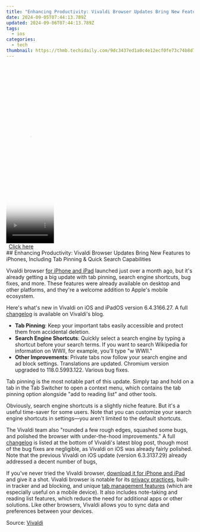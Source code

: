 ```yaml
---
title: "Enhancing Productivity: Vivaldi Browser Updates Bring New Features to iPhones, Including Tab Pinning & Quick Search Capabilities"
date: 2024-09-05T07:44:13.789Z
updated: 2024-09-06T07:44:13.789Z
tags:
  - ios
categories:
  - tech
thumbnail: https://thmb.techidaily.com/9dc3437ed1a0c4e12ecf0fe73c74b8d72b51654a1b0d3ea6af6735c5a10c75f4.jpg
---
```


<!-- affiliate ads begin -->
<span id="1975636">
					<video width="128" height="480" style="cursor:pointer"
           poster="//a.impactradius-go.com/display-clicktoplayimage/1975636.png"
           onclick="if(!this.playClicked){this.play();this.setAttribute('controls',true);this.playClicked=true;}">
	   <source src="//a.impactradius-go.com/display-ad/22993-1975636">
	   <img src="//a.impactradius-go.com/display-clicktoplayimage/1975636.png" style="border: none; height: 100%; width: 100%; object-fit: contain">
	</video>
	<div style="width:80px;text-align:center"><a href="javascript:window.open(decodeURIComponent('https%3A%2F%2Fhomestyler.sjv.io%2Fc%2F5597632%2F1975636%2F22993'), '_blank');void(0);">Click here</a></div>
</span>
<img height="0" width="0" src="https://imp.pxf.io/i/5597632/1975636/22993" style="position:absolute;visibility:hidden;" border="0" />
<!-- affiliate ads end -->
## Enhancing Productivity: Vivaldi Browser Updates Bring New Features to iPhones, Including Tab Pinning & Quick Search Capabilities

Vivaldi browser [for iPhone and iPad](https://article-posts.techidaily.com/updated-2024-approved-interpreting-distinctions-360-content-and-virtual-reality/) launched just over a month ago, but it's already getting a big update with tab pinning, search engine shortcuts, bug fixes, and more. These features were already available on desktop and other platforms, and they're a welcome addition to Apple's mobile ecosystem.

 Here's what's new in Vivaldi on iOS and iPadOS version 6.4.3166.27\. A full [changelog](https://vivaldi.com/blog/vivaldi-on-ios-6-4/) is available on Vivaldi's blog.

* **Tab Pinning**: Keep your important tabs easily accessible and protect them from accidental deletion.
* **Search Engine Shortcuts**: Quickly select a search engine by typing a shortcut before your search terms. If you want to search Wikipedia for information on WWII, for example, you'll type "w WWII."
* **Other Improvements**: Private tabs now follow your search engine and ad block settings. Translations are updated. Chromium version upgraded to 118.0.5993.122\. Various bug fixes.

 Tab pinning is the most notable part of this update. Simply tap and hold on a tab in the Tab Switcher to open a context menu, which contains the tab pinning option alongside "add to reading list" and other tools.

 Obviously, search engine shortcuts is a slightly niche feature. But it's a useful time-saver for some users. Note that you can customize your search engine shortcuts in settings—you aren't limited to the default shortcuts.

 The Vivaldi team also "rounded a few rough edges, squashed some bugs, and polished the browser with under-the-hood improvements." A full [changelog](https://vivaldi.com/blog/vivaldi-on-ios-6-4/) is listed at the bottom of Vivaldi's latest blog post, though most of the bug fixes are negligible, as Vivaldi on iOS was already fairly polished. Note that the previous Vivaldi on iOS update (version 6.3.3137.29) already addressed a decent number of bugs,

 If you've never tried the Vivaldi browser, [download it for iPhone and iPad](https://apps.apple.com/us/app/vivaldi-powerful-web-browser/id1633234600) and give it a shot. Vivaldi browser is notable for its [privacy practices](https://vivaldi.com/features/privacy-security/), built-in tracker and ad blocking, and unique [tab management features](https://help.vivaldi.com/desktop/tabs/tab-features/) (which are especially useful on a mobile device). It also includes note-taking and reading list features, which reduce the need for additional apps or other solutions. Like other browsers, Vivaldi allows you to sync data and preferences between your devices.

 Source: [Vivaldi](https://vivaldi.com/blog/vivaldi-on-ios-6-4/)

<ins class="adsbygoogle"
     style="display:block"
     data-ad-format="autorelaxed"
     data-ad-client="ca-pub-7571918770474297"
     data-ad-slot="1223367746"></ins>



<ins class="adsbygoogle"
     style="display:block"
     data-ad-client="ca-pub-7571918770474297"
     data-ad-slot="8358498916"
     data-ad-format="auto"
     data-full-width-responsive="true"></ins>


